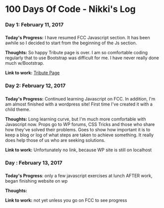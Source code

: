 # 100 Days Of Code - Nikki's Log


### Day 1: February 11, 2017
#####

**Today's Progress:** I have resumed FCC Javascript section.  It has been awhile so I decided to start from the beginning of the Js section.

**Thoughts:** So happy Tribute page is over.  I am so comfortable coding regularly that to use Bootstrap was difficult for me.  I have never really done much w/Bootstrap.

**Link to work:** [Tribute Page](http://codepen.io/devgrrl/pen/vgQqBa)

### Day 2:  February 12, 2017
#####

**Today's Progress:** Continued learning Javascript on FCC. In addition, I'm am almost finished with a wordpress site!  First time I've created it with a child theme. 

**Thoughts:** Long learning curve, but I'm much more comfortable with Javascript now.  Props go to WP forums, CSS Tricks and those who share how they've solved their problems.  Goes to show how important it is to keep a blog or log of what steps are taken to achieve something.  It really does help those of us who are seeking solutions.

**Link to work:** [<name>](http://)  Unfortunately no link, because WP site is still on localhost



### Day : February 13, 2017
#####

**Today's Progress**: only a few javascript exercises at lunch
AFTER work, began finishing website on wp 

**Thoughts:** 

**Link to work:** [<name>](http://) not yet unless you go on FCC to see progress 

